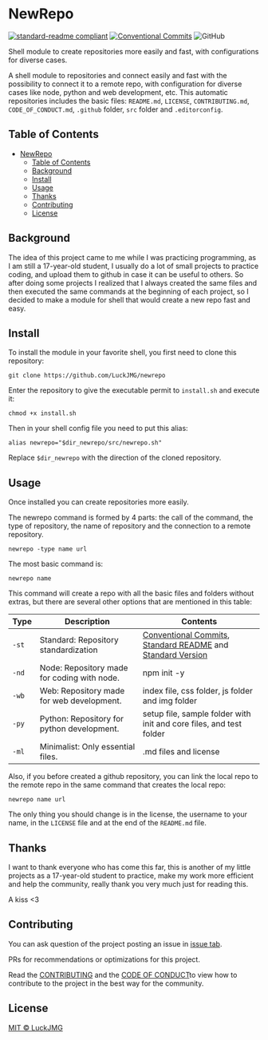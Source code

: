 # NewRepo

[![standard-readme compliant](https://img.shields.io/badge/readme%20style-standard-brightgreen.svg)](https://github.com/RichardLitt/standard-readme)
[![Conventional Commits](https://img.shields.io/badge/Conventional%20Commits-1.0.0-yellow.svg)](https://conventionalcommits.org)
![GitHub](https://img.shields.io/github/license/LuckJMG/Config-Files)

Shell module to create repositories more easily and fast, with configurations for diverse cases.

A shell module to repositories and connect easily and fast with the possibility to connect it to a remote repo, with configuration for diverse cases like node, python and web development, etc. This automatic repositories includes the basic files: `README.md`, `LICENSE`, `CONTRIBUTING.md`, `CODE_OF_CONDUCT.md`, `.github` folder, `src` folder and `.editorconfig`.

## Table of Contents

- [NewRepo](#newrepo)
  - [Table of Contents](#table-of-contents)
  - [Background](#background)
  - [Install](#install)
  - [Usage](#usage)
  - [Thanks](#thanks)
  - [Contributing](#contributing)
  - [License](#license)

## Background

The idea of this project came to me while I was practicing programming, as I am still a 17-year-old student, I usually do a lot of small projects to practice coding, and upload them to github in case it can be useful to others. So after doing some projects I realized that I always created the same files and then executed the same commands at the beginning of each project, so I decided to make a module for shell that would create a new repo fast and easy.

## Install

To install the module in your favorite shell, you first need to clone this repository:

``` shell
git clone https://github.com/LuckJMG/newrepo
```

Enter the repository to give the executable permit to `install.sh` and execute it:

``` shell
chmod +x install.sh
```

Then in your shell config file you need to put this alias:

``` shell
alias newrepo="$dir_newrepo/src/newrepo.sh"
```

Replace `$dir_newrepo` with the direction of the cloned repository.

## Usage

Once installed you can create repositories more easily.

The newrepo command is formed by 4  parts: the call of the command, the type of repository, the name of repository and the connection to a remote repository.

``` shell
newrepo -type name url
```

The most basic command is:

``` shell
newrepo name
```

This command will create a repo with all the basic files and folders without extras, but there are several other options that are mentioned in this table:

| Type | Description | Contents |
| ---- | ----------- | -------- |
| `-st` | Standard: Repository standardization | [Conventional Commits](https://www.conventionalcommits.org/en/v1.0.0/), [Standard README](https://github.com/RichardLitt/standard-readme) and [Standard Version](https://github.com/conventional-changelog/standard-version)  |
| `-nd` | Node: Repository made for coding with node. | npm init -y |
| `-wb`| Web: Repository made for web development. | index file, css folder, js folder and img folder |
| `-py` | Python: Repository for python development. | setup file, sample folder with init and core files, and test folder |
| `-ml` | Minimalist: Only essential files. | .md files and license |

Also, if you before created a github repository, you can link the local repo to the remote repo in the same command that creates the local repo:

``` shell
newrepo name url
```

The only thing you should change is in the license, the username to your name, in the `LICENSE` file and at the end of the `README.md` file.

## Thanks

I want to thank everyone who has come this far, this is another of my little projects as a 17-year-old student to practice, make my work more efficient and help the community, really thank you very much just for reading this.

A kiss <3

## Contributing

You can ask question of the project posting an issue in [issue tab](https://github.com/LuckJMG/newrepo/issues).

PRs for recommendations or optimizations for this project.

Read the [CONTRIBUTING](CONTRIBUTING.md) and the [CODE OF CONDUCT](CODE_OF_CONDUCT.md)to view how to contribute to the project in the best way for the community.

## License

[MIT © LuckJMG](LICENSE)
